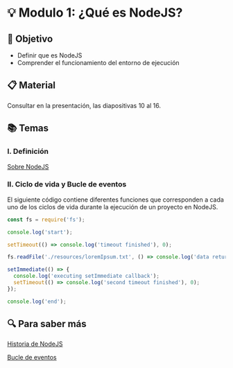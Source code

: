 # :bulb: Modulo 1: ¿Qué es NodeJS?

## :book: Objetivo

- Definir que es NodeJS
- Comprender el funcionamiento del entorno de ejecución

## :clipboard: Material

Consultar en la presentación, las diapositivas 10 al 16.

## :books: Temas

### I. Definición

[Sobre NodeJS](https://NodeJS.org/en/about/)

### II. Ciclo de vida y Bucle de eventos

El siguiente código contiene diferentes funciones que corresponden a cada uno de los ciclos de vida durante la ejecución de un proyecto en NodeJS.

```js
const fs = require('fs');

console.log('start');

setTimeout(() => console.log('timeout finished'), 0);

fs.readFile('./resources/loremIpsum.txt', () => console.log('data returned'));

setImmediate(() => {
  console.log('executing setImmediate callback');
  setTimeout(() => console.log('second timeout finished'), 0);
});

console.log('end');
```

## :mag: Para saber más

[Historia de NodeJS](https://nodejs.dev/en/learn/a-brief-history-of-nodejs/)

[Bucle de eventos](https://nodejs.dev/en/learn/the-nodejs-event-loop/)
